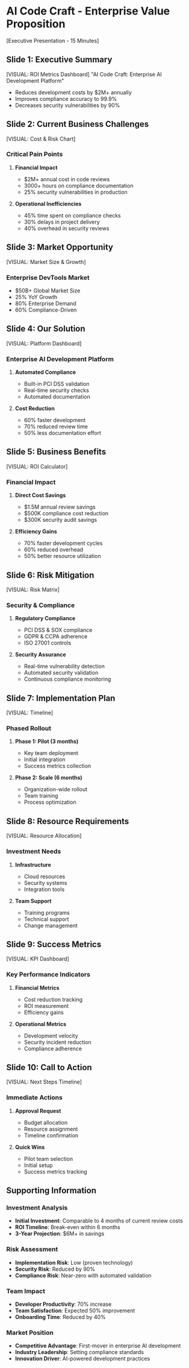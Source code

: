 # AI Code Craft - Enterprise Value Proposition
[Executive Presentation - 15 Minutes]

## Slide 1: Executive Summary
[VISUAL: ROI Metrics Dashboard]
"AI Code Craft: Enterprise AI Development Platform"
- Reduces development costs by $2M+ annually
- Improves compliance accuracy to 99.9%
- Decreases security vulnerabilities by 90%

## Slide 2: Current Business Challenges
[VISUAL: Cost & Risk Chart]
### Critical Pain Points
1. **Financial Impact**
   - $2M+ annual cost in code reviews
   - 3000+ hours on compliance documentation
   - 25% security vulnerabilities in production

2. **Operational Inefficiencies**
   - 45% time spent on compliance checks
   - 30% delays in project delivery
   - 40% overhead in security reviews

## Slide 3: Market Opportunity
[VISUAL: Market Size & Growth]
### Enterprise DevTools Market
- $50B+ Global Market Size
- 25% YoY Growth
- 80% Enterprise Demand
- 60% Compliance-Driven

## Slide 4: Our Solution
[VISUAL: Platform Dashboard]
### Enterprise AI Development Platform
1. **Automated Compliance**
   - Built-in PCI DSS validation
   - Real-time security checks
   - Automated documentation

2. **Cost Reduction**
   - 60% faster development
   - 70% reduced review time
   - 50% less documentation effort

## Slide 5: Business Benefits
[VISUAL: ROI Calculator]
### Financial Impact
1. **Direct Cost Savings**
   - $1.5M annual review savings
   - $500K compliance cost reduction
   - $300K security audit savings

2. **Efficiency Gains**
   - 70% faster development cycles
   - 60% reduced overhead
   - 50% better resource utilization

## Slide 6: Risk Mitigation
[VISUAL: Risk Matrix]
### Security & Compliance
1. **Regulatory Compliance**
   - PCI DSS & SOX compliance
   - GDPR & CCPA adherence
   - ISO 27001 controls

2. **Security Assurance**
   - Real-time vulnerability detection
   - Automated security validation
   - Continuous compliance monitoring

## Slide 7: Implementation Plan
[VISUAL: Timeline]
### Phased Rollout
1. **Phase 1: Pilot (3 months)**
   - Key team deployment
   - Initial integration
   - Success metrics collection

2. **Phase 2: Scale (6 months)**
   - Organization-wide rollout
   - Team training
   - Process optimization

## Slide 8: Resource Requirements
[VISUAL: Resource Allocation]
### Investment Needs
1. **Infrastructure**
   - Cloud resources
   - Security systems
   - Integration tools

2. **Team Support**
   - Training programs
   - Technical support
   - Change management

## Slide 9: Success Metrics
[VISUAL: KPI Dashboard]
### Key Performance Indicators
1. **Financial Metrics**
   - Cost reduction tracking
   - ROI measurement
   - Efficiency gains

2. **Operational Metrics**
   - Development velocity
   - Security incident reduction
   - Compliance adherence

## Slide 10: Call to Action
[VISUAL: Next Steps Timeline]
### Immediate Actions
1. **Approval Request**
   - Budget allocation
   - Resource assignment
   - Timeline confirmation

2. **Quick Wins**
   - Pilot team selection
   - Initial setup
   - Success metrics tracking

## Supporting Information

### Investment Analysis
- **Initial Investment**: Comparable to 4 months of current review costs
- **ROI Timeline**: Break-even within 6 months
- **3-Year Projection**: $6M+ in savings

### Risk Assessment
- **Implementation Risk**: Low (proven technology)
- **Security Risk**: Reduced by 90%
- **Compliance Risk**: Near-zero with automated validation

### Team Impact
- **Developer Productivity**: 70% increase
- **Team Satisfaction**: Expected 50% improvement
- **Onboarding Time**: Reduced by 40%

### Market Position
- **Competitive Advantage**: First-mover in enterprise AI development
- **Industry Leadership**: Setting compliance standards
- **Innovation Driver**: AI-powered development practices
